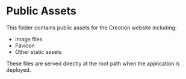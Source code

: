 
# Public Assets

This folder contains public assets for the Creotion website including:
- Image files
- Favicon
- Other static assets

These files are served directly at the root path when the application is deployed.
